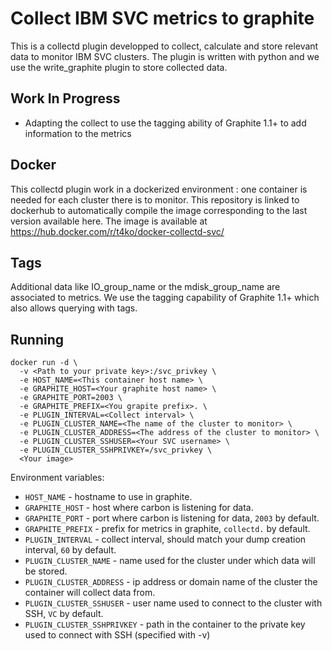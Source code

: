 # Collect IBM SVC metrics to graphite
This is a collectd plugin developped to collect, calculate and store relevant data to monitor IBM SVC clusters.
The plugin is written with python and we use the write_graphite plugin to store collected data.

## Work In Progress
- Adapting the collect to use the tagging ability of Graphite 1.1+ to add information to the metrics

## Docker
This collectd plugin work in a dockerized environment : one container is needed for each cluster there is to monitor.
This repository is linked to dockerhub to automatically compile the image corresponding to the last version available here.
The image is available at https://hub.docker.com/r/t4ko/docker-collectd-svc/

## Tags
Additional data like IO_group_name or the mdisk_group_name are associated to metrics. 
We use the tagging capability of Graphite 1.1+ which also allows querying with tags. 


## Running

```
docker run -d \
  -v <Path to your private key>:/svc_privkey \
  -e HOST_NAME=<This container host name> \
  -e GRAPHITE_HOST=<Your graphite host name> \
  -e GRAPHITE_PORT=2003 \
  -e GRAPHITE_PREFIX=<You grapite prefix>. \
  -e PLUGIN_INTERVAL=<Collect interval> \
  -e PLUGIN_CLUSTER_NAME=<The name of the cluster to monitor> \
  -e PLUGIN_CLUSTER_ADDRESS=<The address of the cluster to monitor> \
  -e PLUGIN_CLUSTER_SSHUSER=<Your SVC username> \
  -e PLUGIN_CLUSTER_SSHPRIVKEY=/svc_privkey \
  <Your image>
```


Environment variables:

* `HOST_NAME` - hostname to use in graphite.
* `GRAPHITE_HOST` - host where carbon is listening for data.
* `GRAPHITE_PORT` - port where carbon is listening for data, `2003` by default.
* `GRAPHITE_PREFIX` - prefix for metrics in graphite, `collectd.` by default.
* `PLUGIN_INTERVAL` - collect interval, should match your dump creation interval, `60` by default.
* `PLUGIN_CLUSTER_NAME` - name used for the cluster under which data will be stored.
* `PLUGIN_CLUSTER_ADDRESS` - ip address or domain name of the cluster the container will collect data from.
* `PLUGIN_CLUSTER_SSHUSER` - user name used to connect to the cluster with SSH, `VC` by default.
* `PLUGIN_CLUSTER_SSHPRIVKEY` - path in the container to the private key used to connect with SSH (specified with -v)